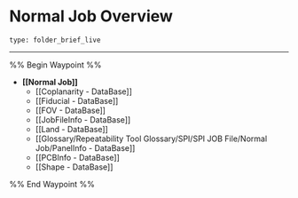 # Normal Job Overview
 
```ccard
type: folder_brief_live
```
 
---

%% Begin Waypoint %%
- **[[Normal Job]]**
	- [[Coplanarity - DataBase]]
	- [[Fiducial - DataBase]]
	- [[FOV - DataBase]]
	- [[JobFileInfo - DataBase]]
	- [[Land - DataBase]]
	- [[Glossary/Repeatability Tool Glossary/SPI/SPI JOB File/Normal Job/PanelInfo - DataBase]]
	- [[PCBInfo - DataBase]]
	- [[Shape - DataBase]]

%% End Waypoint %%